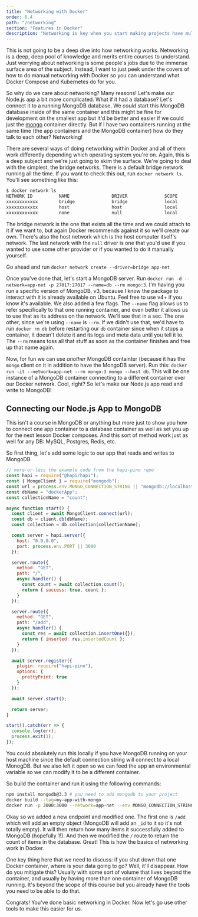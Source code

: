 ```yaml
---
title: "Networking with Docker"
order: 6.4
path: "/networking"
section: "Features in Docker"
description: "Networking is key when you start making projects have multiple containers. Docker allows you to create bridge networks to connect connect containers together. Brian shows how to connect two MongoDB containers together so you can have one container running a database and one running the client to connect to the other."
---
```


This is not going to be a deep dive into how networking works. Networking is a deep, deep pool of knowledge and merits entire courses to understand. Just worrying about networking is some people's jobs due to the immense surface area of the subject. Instead, I want to just peek under the covers of how to do manual networking with Docker so you can understand what Docker Compose and Kubernetes do for you.

So why do we care about networking? Many reasons! Let's make our Node.js app a bit more complicated. What if it had a database? Let's connect it to a running MongoDB database. We _could_ start this MongoDB database inside of the same container and this might be fine for development on the smallest app but it'd be better and easier if we could just the [mongo][mongo] container directly. But if I have two containers running at the same time (the app containers and the MongoDB container) how do they talk to each other? Networking!

There are several ways of doing networking within Docker and all of them work differently depending which operating system you're on. Again, this is a deep subject and we're just going to skim the surface. We're going to deal with the simplest, the bridge networks. There is a default bridge network running all the time. If you want to check this out, run `docker network ls`. You'll see something like this:

```bash
$ docker network ls
NETWORK ID          NAME                DRIVER              SCOPE
xxxxxxxxxxxx        bridge              bridge              local
xxxxxxxxxxxx        host                host                local
xxxxxxxxxxxx        none                null                local
```

The bridge network is the one that exists all the time and we could attach to it if we want to, but again Docker recommends against it so we'll create our own. There's also the host network which is the host computer itself's network. The last network with the `null` driver is one that you'd use if you wanted to use some other provider or if you wanted to do it manually yourself.

Go ahead and run `docker network create --driver=bridge app-net`

Once you've done that, let's start a MongoDB server. Run `docker run -d --network=app-net -p 27017:27017 --name=db --rm mongo:3`. I'm having you run a specific version of MongoDB, v3, because I know the package to interact with it is already available on Ubuntu. Feel free to use v4+ if you know it's available. We also added a few flags. The `--name` flag allows us to refer specifically to that one running container, and even better it allows us to use that as its address on the network. We'll see that in a sec. The one other, since we're using `--name` is `--rm`. If we didn't use that, we'd have to run `docker rm db` before restarting our `db` container since when it stops a container, it doesn't delete it and its logs and meta data until you tell it to. The `--rm` means toss all that stuff as soon as the container finishes and free up that name again.

Now, for fun we can use _another_ MongoDB containter (because it has the `mongo` client on it in addition to have the MongoDB server). Run this: `docker run -it --network=app-net --rm mongo:3 mongo --host db`. This will be one instance of a MongoDB container connecting to a different container over our Docker network. Cool, right? So let's make our Node.js app read and write to MongoDB!

## Connecting our Node.js App to MongoDB

This isn't a course in MongoDB or anything but more just to show you how to connect one app container to a database container as well as set you up for the next lesson Docker composes. And this sort of method work just as well for any DB: MySQL, Postgres, Redis, etc.

So first thing, let's add some logic to our app that reads and writes to MongoDB

```javascript
// more-or-less the example code from the hapi-pino repo
const hapi = require("@hapi/hapi");
const { MongoClient } = require("mongodb");
const url = process.env.MONGO_CONNECTION_STRING || "mongodb://localhost:27017";
const dbName = "dockerApp";
const collectionName = "count";

async function start() {
  const client = await MongoClient.connect(url);
  const db = client.db(dbName);
  const collection = db.collection(collectionName);

  const server = hapi.server({
    host: "0.0.0.0",
    port: process.env.PORT || 3000
  });

  server.route({
    method: "GET",
    path: "/",
    async handler() {
      const count = await collection.count();
      return { success: true, count };
    }
  });

  server.route({
    method: "GET",
    path: "/add",
    async handler() {
      const res = await collection.insertOne({});
      return { inserted: res.insertedCount };
    }
  });

  await server.register({
    plugin: require("hapi-pino"),
    options: {
      prettyPrint: true
    }
  });

  await server.start();

  return server;
}

start().catch(err => {
  console.log(err);
  process.exit(1);
});
```

You could absolutely run this locally if you have MongoDB running on your host machine since the default connection string will connect to a local MonogDB. But we also left it open so we can feed the app an environmental variable so we can modify it to be a different container.

So build the container and run it using the following commands:

```bash
npm install mongodb@3.3 # you need to add mongodb to your project
docker build --tag=my-app-with-mongo .
docker run -p 3000:3000 --network=app-net --env MONGO_CONNECTION_STRING=mongodb://db:27017 my-app-with-mongo
```

Okay so we added a new endpoint and modified one. The first one is `/add` which will add an empty object (MongoDB will add an `_id` to it so it's not totally empty). It will then return how many items it successfully added to MongoDB (hopefully 1!). And then we modified the `/` route to return the count of items in the database. Great! This is how the basics of networking work in Docker.

One key thing here that we need to discuss: if you shut down that one Docker container, where is your data going to go? Well, it'll disappear. How do you mitigate this? Usually with some sort of volume that lives beyond the container, and usually by having more than one container of MongoDB running. It's beyond the scope of this course but you already have the tools you need to be able to do that.

Congrats! You've done basic networking in Docker. Now let's go use other tools to make this easier for us.

[mongo]: https://hub.docker.com/_/mongo
